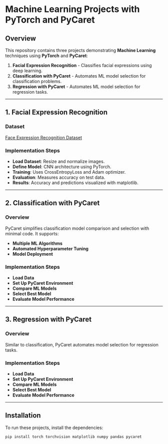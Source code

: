 # Machine Learning Projects with PyTorch and PyCaret

## Overview
This repository contains three projects demonstrating **Machine Learning** techniques using **PyTorch** and **PyCaret**:
1. **Facial Expression Recognition** - Classifies facial expressions using deep learning.
2. **Classification with PyCaret** - Automates ML model selection for classification problems.
3. **Regression with PyCaret** - Automates ML model selection for regression tasks.

---

## 1. Facial Expression Recognition
### Dataset
[Face Expression Recognition Dataset](https://www.kaggle.com/jonathanoheix/face-expression-recognition-dataset)

### Implementation Steps
- **Load Dataset**: Resize and normalize images.
- **Define Model**: CNN architecture using PyTorch.
- **Training**: Uses CrossEntropyLoss and Adam optimizer.
- **Evaluation**: Measures accuracy on test data.
- **Results**: Accuracy and predictions visualized with matplotlib.

---

## 2. Classification with PyCaret
### Overview
PyCaret simplifies classification model comparison and selection with minimal code. It supports:
- **Multiple ML Algorithms**
- **Automated Hyperparameter Tuning**
- **Model Deployment**

### Implementation Steps
- **Load Data**
- **Set Up PyCaret Environment**
- **Compare ML Models**
- **Select Best Model**
- **Evaluate Model Performance**

---

## 3. Regression with PyCaret
### Overview
Similar to classification, PyCaret automates model selection for regression tasks.

### Implementation Steps
- **Load Data**
- **Set Up PyCaret Environment**
- **Compare ML Models**
- **Select Best Model**
- **Evaluate Model Performance**

---

## Installation
To run these projects, install the dependencies:
```bash
pip install torch torchvision matplotlib numpy pandas pycaret
```


